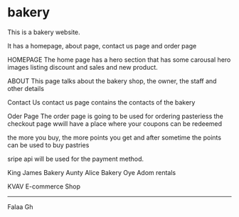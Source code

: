 # bakery

This is a bakery website.

It has a homepage, about page, contact us page and order page


HOMEPAGE
The home page has a hero section that has some carousal hero images listing discount and sales and new product.

ABOUT
This page talks about the bakery shop, the owner, the staff and other details

Contact Us 
contact us page contains the contacts of the bakery

Oder Page
The order page is going  to be used for ordering pasteriess
the checkout page wwill have a place where your coupons can be redeemed

the more you buy, the more points you get and after sometime the points can be used to buy pastries

sripe api will be used for the payment method.

King James Bakery
Aunty Alice Bakery
Oye Adom rentals
<!-----------Comment----------!>

KVAV E-commerce Shop <br>
<hr>
<p >Falaa Gh </p>
